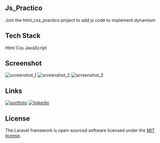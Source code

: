 ## Js_Practico
Join the html_css_practico project to add js code to implement dynamism

## Tech Stack
Html
Css
JavaScript

## Screenshot
![screenshot_1](https://github.com/AngelPrz8a/Platzi_Front_Js-Practico/blob/main/assets/images/screenshot_1.jpeg)
![screenshot_2](https://github.com/AngelPrz8a/Platzi_Front_Js-Practico/blob/main/assets/images/screenshot_2.jpeg)
![screenshot_3](https://github.com/AngelPrz8a/Platzi_Front_Js-Practico/blob/main/assets/images/screenshot_3.jpeg)

## Links

[![portfolio](https://img.shields.io/badge/my_portfolio-000?style=for-the-badge&logo=ko-fi&logoColor=white)](https://angelprz8a.github.io/Portafolio/)
[![linkedin](https://img.shields.io/badge/linkedin-0A66C2?style=for-the-badge&logo=linkedin&logoColor=white)](https://www.linkedin.com/in/angelprz8a/)

## License

The Laravel framework is open-sourced software licensed under the [MIT license](https://opensource.org/licenses/MIT).

